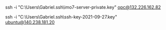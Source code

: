 ssh -i "C:\Users\Gabriel\.ssh\imo7-server-private.key" opc@132.226.162.82

ssh -i "C:\Users\Gabriel\.ssh\ssh-key-2021-09-27.key" ubuntu@140.238.181.20
